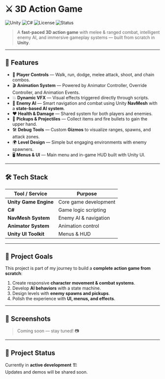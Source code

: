 # ⚔️ 3D Action Game

![Unity](https://img.shields.io/badge/Engine-Unity-000000?style=for-the-badge&logo=unity&logoColor=white)
![C#](https://img.shields.io/badge/Language-C%23-239120?style=for-the-badge&logo=c-sharp&logoColor=white)
![License](https://img.shields.io/badge/License-MIT-yellow?style=for-the-badge)
![Status](https://img.shields.io/badge/Status-In%20Development-orange?style=for-the-badge)

> A **fast-paced 3D action game** with melee & ranged combat, intelligent enemy AI, and immersive gameplay systems — built from scratch in **Unity**.

---

## 🚀 Features

- 🧍 **Player Controls** — Walk, run, dodge, melee attack, shoot, and chain combos.
- 🎬 **Animation System** — Powered by Animator Controller, Override Controller, and Animation Events.
- 💥 **Dynamic VFX** — Visual effects triggered directly through scripts.
- 🤖 **Enemy AI** — Smart navigation and combat using Unity **NavMesh** with a **state-based AI system**.
- ❤️ **Health & Damage** — Shared system for both players and enemies.
- 🔫 **Pickups & Projectiles** — Collect items and fire bullets to gain the upper hand.
- 🛠 **Debug Tools** — Custom **Gizmos** to visualize ranges, spawns, and attack zones.
- 🌍 **Level Design** — Simple but engaging environments with enemy spawners.
- 🖥 **Menus & UI** — Main menu and in-game HUD built with Unity UI.

---

## 🛠 Tech Stack

| Tool / Service        | Purpose               |
| --------------------- | --------------------- |
| **Unity Game Engine** | Core game development |
| **C#**                | Game logic scripting  |
| **NavMesh System**    | Enemy AI & navigation |
| **Animator System**   | Animation control     |
| **Unity UI Toolkit**  | Menus & HUD           |

---

## 🎯 Project Goals

This project is part of my journey to build a **complete action game from scratch**:

1. Create responsive **character movement & combat systems**.
2. Develop **AI behaviors** with a state machine.
3. Design levels with **enemy spawns and pickups**.
4. Polish the experience with **UI, menus, and effects**.

---

## 📸 Screenshots

> Coming soon — stay tuned! 📷

---

## 📂 Project Status

Currently in **active development** 🏗️  
Updates and demos will be shared soon.
